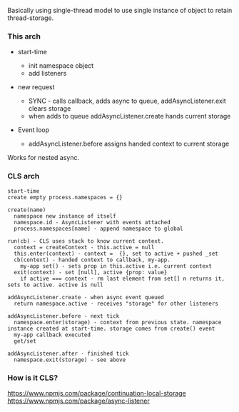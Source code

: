 
Basically using single-thread model to use single instance of object to retain thread-storage.

### This arch
- start-time
  - init namespace object
  - add listeners

- new request
  - SYNC - calls callback, adds async to queue, addAsyncListener.exit clears storage
  - when adds to queue addAsyncListener.create hands current storage

- Event loop
  - addAsyncListener.before assigns handed context to current storage

Works for nested async.

### CLS arch
```
start-time
create empty process.namespaces = {}

create(name)
  namespace new instance of itself 
  namespace.id - AsyncListener with events attached 
  process.namespaces[name] - append namespace to global

run(cb) - CLS uses stack to know current context.
  context = createContext - this.active = null
  this.enter(context) - context =  {}, set to active + pushed _set 
  cb(context) - handed context to callback, my-app.  
    my-app set() - sets prop in this.active i.e. current context 
  exit(context) - set [null], active {prop: value} 
    if active === context - rm last element from set[] n returns it, sets to active. active is null

addAsyncListener.create - when async event queued
  return namespace.active - receives "storage" for other listeners

addAsyncListener.before - next tick
  namespace.enter(storage) - context from previous state. namespace instance created at start-time. storage comes from create() event
  my-app callback executed 
  get/set 

addAsyncListener.after - finished tick 
  namespace.exit(storage) - see above
```

### How is it CLS?
https://www.npmjs.com/package/continuation-local-storage
https://www.npmjs.com/package/async-listener
